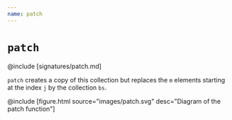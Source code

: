 ```yaml
---
name: patch
---
```


# `patch`

@include [signatures/patch.md]

`patch` creates a copy of this collection but replaces the `m` elements starting at the index `j` by the collection `bs`.

@include [figure.html source="images/patch.svg" desc="Diagram of the patch function"]
